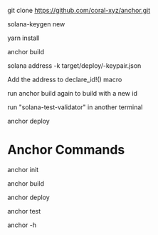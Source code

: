 git clone https://github.com/coral-xyz/anchor.git

<!-- to generate keypair -->

solana-keygen new <optional>

<!-- navigate to the project and then -->

yarn install

anchor build

solana address -k target/deploy/<project-name>-keypair.json

Add the address to declare_id!() macro

run anchor build again to build with a new id

run "solana-test-validator" in another terminal

anchor deploy

# Anchor Commands

anchor init <project-name>

anchor build

anchor deploy

anchor test

anchor -h
